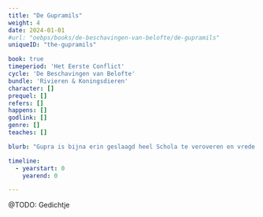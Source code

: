```yaml
---
title: "De Gupramils"
weight: 4
date: 2024-01-01
#url: "oebps/books/de-beschavingen-van-belofte/de-gupramils"
uniqueID: "the-gupramils"

book: true
timeperiod: 'Het Eerste Conflict'
cycle: 'De Beschavingen van Belofte'
bundle: 'Rivieren & Koningsdieren'
character: []
prequel: []
refers: []
happens: []
godlink: []
genre: []
teaches: []

blurb: "Gupra is bijna erin geslaagd heel Schola te veroveren en vrede te brengen. Totdat hij stuit op het laatste obstakel: de koningen van Tamli, waarover legendes beweren dat ze nooit zullen worden verslagen, wat je ook probeert."

timeline:
  - yearstart: 0
    yearend: 0

---
```


@TODO: Gedichtje